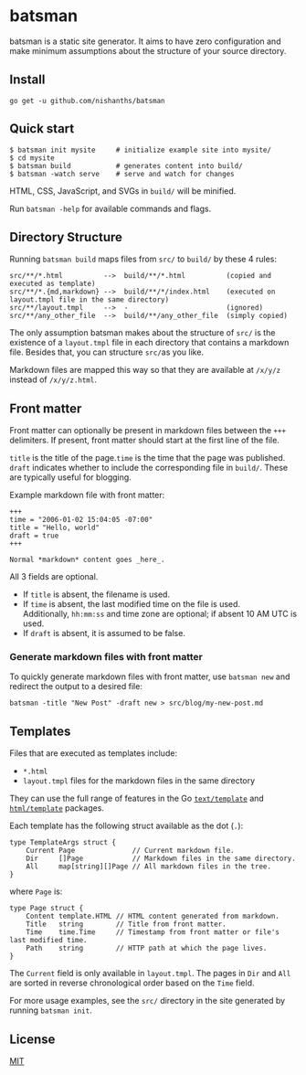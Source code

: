 # batsman

batsman is a static site generator. It aims to have zero configuration and make minimum assumptions about the structure of your source directory.

## Install

```
go get -u github.com/nishanths/batsman
```

## Quick start 

```
$ batsman init mysite     # initialize example site into mysite/
$ cd mysite               
$ batsman build           # generates content into build/
$ batsman -watch serve    # serve and watch for changes
```

HTML, CSS, JavaScript, and SVGs in `build/` will be minified.

Run `batsman -help` for available commands and flags.

## Directory Structure

Running `batsman build` maps files from `src/` to `build/` by these 4 rules:

```
src/**/*.html          -->  build/**/*.html          (copied and executed as template)
src/**/*.{md,markdown} -->  build/**/*/index.html    (executed on layout.tmpl file in the same directory)
src/**/layout.tmpl     -->  -                        (ignored)
src/**/any_other_file  -->  build/**/any_other_file  (simply copied)
```

The only assumption batsman makes about the structure of `src/` is the existence of a `layout.tmpl` file in each directory that contains a markdown file. Besides that, you can structure `src/`as you like.

Markdown files are mapped this way so that they are available at `/x/y/z` instead of `/x/y/z.html`. 

## Front matter

Front matter can optionally be present in markdown files between the `+++` delimiters. If present, front matter should start at the first line of the file. 

`title` is the title of the page.`time` is the time that the page was published. `draft` indicates whether to include the corresponding file in `build/`. These are typically useful for blogging.

Example markdown file with front matter:

```
+++
time = "2006-01-02 15:04:05 -07:00"
title = "Hello, world"
draft = true
+++

Normal *markdown* content goes _here_.
```

All 3 fields are optional.

* If `title` is absent, the filename is used.
* If `time` is absent, the last modified time on the file is used. 
  <br>Additionally, `hh:mm:ss` and time zone are optional; if absent 10 AM UTC is used.
* If `draft` is absent, it is assumed to be false.

### Generate markdown files with front matter

To quickly generate markdown files with front matter, use `batsman new` and redirect the output to a desired file:

```
batsman -title "New Post" -draft new > src/blog/my-new-post.md
```

## Templates

Files that are executed as templates include:

* `*.html`
* `layout.tmpl` files for the markdown files in the same directory

They can use the full range of features in the Go [`text/template`]() and [`html/template`]() packages.

Each template has the following struct available as the dot (`.`):

```
type TemplateArgs struct {
	Current Page              // Current markdown file.
	Dir     []Page            // Markdown files in the same directory.
	All     map[string][]Page // All markdown files in the tree.
}
```

where `Page` is:

```
type Page struct {
	Content template.HTML // HTML content generated from markdown.
	Title   string        // Title from front matter.
	Time    time.Time     // Timestamp from front matter or file's last modified time.
	Path    string        // HTTP path at which the page lives.
}
```

The `Current` field is only available in `layout.tmpl`. The pages in `Dir` and `All` are sorted in reverse chronological order based on the `Time` field.

For more usage examples, see the `src/` directory in the site generated by running `batsman init`.

## License

[MIT](https://nishanths.mit-license.org)
